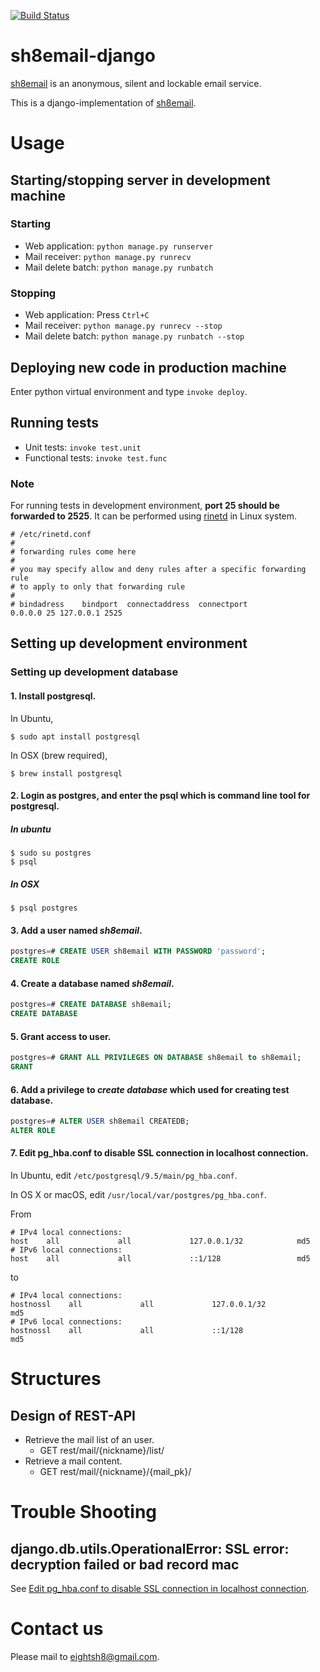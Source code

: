 [![Build Status](https://travis-ci.org/triplepy/sh8email-django.svg?branch=master)](https://travis-ci.org/triplepy/sh8email-django)

# sh8email-django
[sh8email](https://sh8.email) is an anonymous, silent and lockable email service.

This is a django-implementation of [sh8email](https://sh8.email).

# Usage

## Starting/stopping server in **development machine**

### Starting
- Web application: `python manage.py runserver`
- Mail receiver: `python manage.py runrecv`
- Mail delete batch: `python manage.py runbatch`

### Stopping
- Web application: Press `Ctrl+C`
- Mail receiver: `python manage.py runrecv --stop`
- Mail delete batch: `python manage.py runbatch --stop`

## Deploying new code in **production machine**
Enter python virtual environment and type `invoke deploy`.
 
## Running tests
- Unit tests: `invoke test.unit`
- Functional tests: `invoke test.func`

### Note
For running tests in development environment, **port 25 should be forwarded to 2525**.
It can be performed using [rinetd](https://boutell.com/rinetd/) in Linux system.

```
# /etc/rinetd.conf
#
# forwarding rules come here
#
# you may specify allow and deny rules after a specific forwarding rule
# to apply to only that forwarding rule
#
# bindadress    bindport  connectaddress  connectport
0.0.0.0 25 127.0.0.1 2525
```

## Setting up development environment

### Setting up development database

#### 1. Install postgresql.

In Ubuntu, 

```shell
$ sudo apt install postgresql
```

In OSX (brew required),

```shell
$ brew install postgresql
```

#### 2. Login as postgres, and enter the psql which is command line tool for postgresql.

##### In ubuntu
```shell
$ sudo su postgres
$ psql
```

##### In OSX
```shell
$ psql postgres
```

#### 3. Add a user named *sh8email*.
```sql
postgres=# CREATE USER sh8email WITH PASSWORD 'password';
CREATE ROLE
```

#### 4. Create a database named *sh8email*.
```sql
postgres=# CREATE DATABASE sh8email;
CREATE DATABASE
```

#### 5. Grant access to user.
```sql
postgres=# GRANT ALL PRIVILEGES ON DATABASE sh8email to sh8email;
GRANT
```

#### 6. Add a privilege to *create database* which used for creating test database.
```sql
postgres=# ALTER USER sh8email CREATEDB;
ALTER ROLE
```

#### 7. Edit pg_hba.conf to disable SSL connection in localhost connection.
In Ubuntu, edit `/etc/postgresql/9.5/main/pg_hba.conf`.

In OS X or macOS, edit `/usr/local/var/postgres/pg_hba.conf`.

From

```
# IPv4 local connections:
host    all             all             127.0.0.1/32            md5
# IPv6 local connections:
host    all             all             ::1/128                 md5
```

to

```
# IPv4 local connections:
hostnossl    all             all             127.0.0.1/32            md5
# IPv6 local connections:
hostnossl    all             all             ::1/128                 md5
```

# Structures

## Design of REST-API
- Retrieve the mail list of an user.
    - GET rest/mail/{nickname}/list/
- Retrieve a mail content.
    - GET rest/mail/{nickname}/{mail_pk}/

# Trouble Shooting

## django.db.utils.OperationalError: SSL error: decryption failed or bad record mac
See [Edit pg_hba.conf to disable SSL connection in localhost connection](https://github.com/triplepy/sh8email-django#7-edit-pg_hbaconf-to-disable-ssl-connection-in-localhost-connection).

# Contact us
Please mail to eightsh8@gmail.com.
